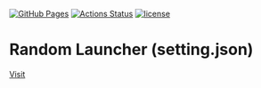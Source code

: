 [![GitHub Pages](https://img.shields.io/static/v1?label=GitHub+Pages&message=+&color=brightgreen&logo=github)](https://moyomogi.github.io/random-launcher-setting-json/)
[![Actions Status](https://github.com/moyomogi/random-launcher-setting-json/actions/workflows/cd.yml/badge.svg)](https://github.com/moyomogi/random-launcher-setting-json/actions)
[![license](https://img.shields.io/badge/license-CC0--1.0-blue)](https://github.com/moyomogi/random-launcher-setting-json/blob/master/LICENSE)

# Random Launcher (setting.json)

[Visit](https://moyomogi.github.io/random-launcher-setting-json/)
